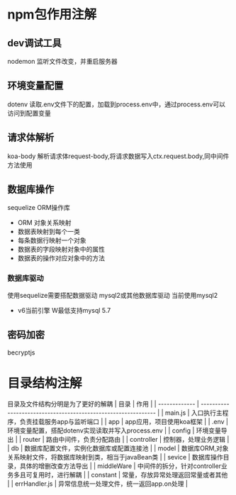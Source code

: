 # npm包作用注解
## dev调试工具
nodemon 监听文件改变，并重启服务器
## 环境变量配置
dotenv 读取.env文件下的配置，加载到process.env中，通过process.env可以访问到配置变量
## 请求体解析
koa-body 解析请求体request-body,将请求数据写入ctx.request.body,同中间件方法使用

## 数据库操作
sequelize ORM操作库
- ORM 对象关系映射
- 数据表映射到每个一类
- 每条数据行映射一个对象
- 数据表的字段映射对象中的属性
- 数据表的操作对应对象中的方法
### 数据库驱动
使用sequelize需要搭配数据驱动
mysql2或其他数据库驱动
当前使用mysql2 
- v6当前引擎 W最低支持mysql 5.7
## 密码加密
becryptjs

# 目录结构注解
目录及文件结构分明是为了更好的解耦
| 目录          | 作用                                                           |
| ------------- | -------------------------------------------------------------- |
| main.js       | 入口执行主程序，负责挂载服务app与监听端口                      |
| app           | app应用，项目使用koa框架                                       |
| .env          | 环境变量配置，搭配dotenv实现读取并写入process.env              |
| config        | 环境变量导出                                                   |
| router        | 路由中间件，负责分配路由                                       |
| controller    | 控制器，处理业务逻辑                                           |
| db            | 数据库配置文件，实例化数据库或配置连接池                       |
| model         | 数据库ORM,对象关系映射文件，将数据库映射到类，相当于javaBean类 |
| sevice        | 数据库操作目录，具体的增删改查方法导出                         |
| middleWare    | 中间件的拆分，针对controller业务多且可复用时，进行解耦         |
| constant      | 常量，存放异常处理返回常量或者其他                             |
| errHandler.js | 异常信息统一处理文件，统一返回app.on处理                       |